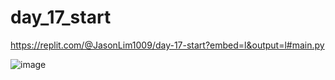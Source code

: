 # day_17_start

https://replit.com/@JasonLim1009/day-17-start?embed=l&output=l#main.py

![image](https://user-images.githubusercontent.com/107684179/201625150-ed638aba-8b04-4229-bf1a-ce02982f02b0.png)
